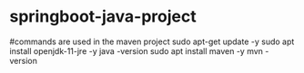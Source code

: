 # springboot-java-project

#commands are used in the maven project
sudo apt-get update -y
sudo apt install openjdk-11-jre -y
java -version
sudo apt install maven -y
mvn -version
